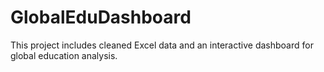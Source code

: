 # GlobalEduDashboard
This project includes cleaned Excel data and an interactive dashboard for global education analysis.
